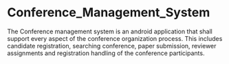 # Conference_Management_System

The Conference management system is an android application that shall support every aspect of the conference organization process. This includes candidate registration, 
searching conference, paper submission, reviewer assignments and registration handling of the conference participants.
